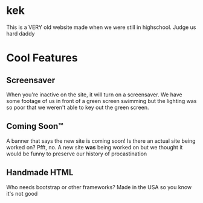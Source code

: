 # kek

This is a VERY old website made when we were still in highschool. Judge us hard daddy

# Cool Features

## Screensaver
When you're inactive on the site, it will turn on a screensaver. We have some footage of us in front of a green screen swimming but the lighting was so poor that we weren't able to key out the green screen.

## Coming Soon™
A banner that says the new site is coming soon! Is there an actual site being worked on? Pfft, no. A new site **was** being worked on but we thought it would be funny to preserve our history of procastination

## Handmade HTML
Who needs bootstrap or other frameworks? Made in the USA so you know it's not good
